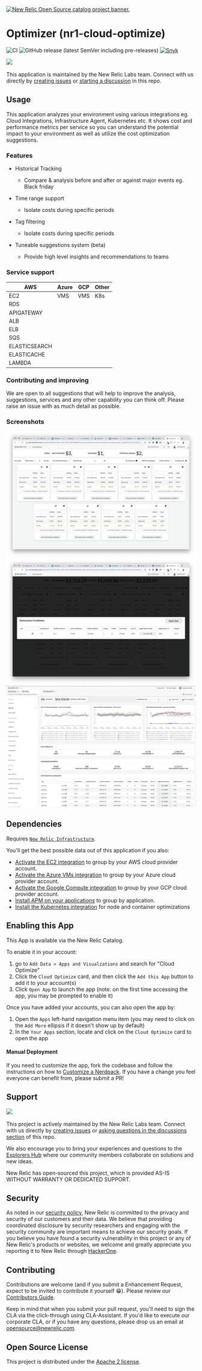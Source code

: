 <a href="https://opensource.newrelic.com/oss-category/#new-relic-one-catalog-project"><picture><source media="(prefers-color-scheme: dark)" srcset="https://github.com/newrelic/opensource-website/raw/main/src/images/categories/dark/New_Relic_One_Catalog_Project.png"><source media="(prefers-color-scheme: light)" srcset="https://github.com/newrelic/opensource-website/raw/main/src/images/categories/New_Relic_One_Catalog_Project.png"><img alt="New Relic Open Source catalog project banner." src="https://github.com/newrelic/opensource-website/raw/main/src/images/categories/New_Relic_One_Catalog_Project.png"></picture></a>

# Optimizer (nr1-cloud-optimize)

![CI](https://github.com/newrelic/nr1-cloud-optimize/workflows/CI/badge.svg) ![GitHub release (latest SemVer including pre-releases)](https://img.shields.io/github/v/release/newrelic/nr1-cloud-optimize?include_prereleases&sort=semver) [![Snyk](https://snyk.io/test/github/newrelic/nr1-cloud-optimize/badge.svg)](https://snyk.io/test/github/newrelic/nr1-cloud-optimize)

<a href="https://github.com/newrelic?q=nrlabs-viz&amp;type=all&amp;language=&amp;sort="><img src="https://user-images.githubusercontent.com/1786630/214122263-7a5795f6-f4e3-4aa0-b3f5-2f27aff16098.png" height=50 /></a>

This application is maintained by the New Relic Labs team. Connect with us directly by [creating issues](../../issues) or [starting a discussion](../../discussions) in this repo.

## Usage

This application analyzes your environment using various integrations eg. Cloud Integrations, Infrastructure Agent, Kubernetes etc.
It shows cost and performance metrics per service so you can understand the potential impact to your environment as well as utilize the cost optimization suggestions.

### Features
- Historical Tracking
  - Compare & analysis before and after or against major events eg. Black friday

- Time range support
  - Isolate costs during specific periods

- Tag filtering
  - Isolate costs during specific periods

- Tuneable suggestions system (beta)
  - Provide high level insights and recommendations to teams

###  Service support

| AWS              | Azure     | GCP    | Other          | 
| ---------------- | --------- | ------ | -------------  |
| EC2              | VMS       | VMS    | K8s            |
| RDS              |           |        |                |
| APIGATEWAY       |           |        |                |
| ALB
| ELB
| SQS
| ELASTICSEARCH
| ELASTICACHE
| LAMBDA

### Contributing and improving
We are open to all suggestions that will help to improve the analysis, suggestions, services and any other capability you can think off. Please raise an issue with as much detail as possible.

### Screenshots

![Screenshot #1](catalog/screenshots/nr1-cloud-optimize-1.png)
![Screenshot #2](catalog/screenshots/nr1-cloud-optimize-2.png)
![Screenshot #3](catalog/screenshots/nr1-cloud-optimize-3.png)

## Dependencies

Requires [`New Relic Infrastructure`](https://newrelic.com/platform/infrastructure).

You'll get the best possible data out of this application if you also:

- [Activate the EC2 integration](https://docs.newrelic.com/docs/integrations/amazon-integrations/get-started/connect-aws-infrastructure) to group by your AWS cloud provider account.
- [Activate the Azure VMs integration](https://docs.newrelic.com/docs/integrations/microsoft-azure-integrations/azure-integrations-list/azure-vms-monitoring-integration) to group by your Azure cloud provider account.
- [Activate the Google Compute integration](https://docs.newrelic.com/docs/integrations/google-cloud-platform-integrations/gcp-integrations-list/google-compute-engine-monitoring-integration) to group by your GCP cloud provider account.
- [Install APM on your applications](https://docs.newrelic.com/docs/agents/manage-apm-agents/installation/install-agent#apm-install) to group by application.
- [Install the Kubernetes integration](https://docs.newrelic.com/docs/kubernetes-pixie/kubernetes-integration/installation/kubernetes-integration-install-configure/) for node and container optimizations


## Enabling this App

This App is available via the New Relic Catalog. 

To enable it in your account: 
1. go to `Add Data > Apps and Visualzations` and search for "Cloud Optimize"
2. Click the `Cloud Optimize` card, and then click the `Add this App` button to add it to your account(s)
3. Click `Open App` to launch the app (note: on the first time accessing the app, you may be prompted to enable it)

Once you have added your accounts, you can also open the app by:
1. Open the `Apps` left-hand navigation menu item (you may need to click on the `Add More` ellipsis if it doesn't show up by default)
2. In the `Your Apps` section, locate and click on the `Cloud Optimize` card to open the app 

#### Manual Deployment
If you need to customize the app, fork the codebase and follow the instructions on how to [Customize a Nerdpack](https://developer.newrelic.com/build-apps/customize-nerdpack). If you have a change you feel everyone can benefit from, please submit a PR!

## Support

<a href="https://github.com/newrelic?q=nrlabs-viz&amp;type=all&amp;language=&amp;sort="><img src="https://user-images.githubusercontent.com/1786630/214122263-7a5795f6-f4e3-4aa0-b3f5-2f27aff16098.png" height=50 /></a>

This project is actively maintained by the New Relic Labs team. Connect with us directly by [creating issues](../../issues) or [asking questions in the discussions section](../../discussions) of this repo.

We also encourage you to bring your experiences and questions to the [Explorers Hub](https://discuss.newrelic.com) where our community members collaborate on solutions and new ideas.

New Relic has open-sourced this project, which is provided AS-IS WITHOUT WARRANTY OR DEDICATED SUPPORT.

## Security

As noted in our [security policy](https://github.com/newrelic/nr1-cloud-optimize/security/policy), New Relic is committed to the privacy and security of our customers and their data. We believe that providing coordinated disclosure by security researchers and engaging with the security community are important means to achieve our security goals.
If you believe you have found a security vulnerability in this project or any of New Relic's products or websites, we welcome and greatly appreciate you reporting it to New Relic through [HackerOne](https://hackerone.com/newrelic).

## Contributing

Contributions are welcome (and if you submit a Enhancement Request, expect to be invited to contribute it yourself :grin:). Please review our [Contributors Guide](./CONTRIBUTING.md).

Keep in mind that when you submit your pull request, you'll need to sign the CLA via the click-through using CLA-Assistant. If you'd like to execute our corporate CLA, or if you have any questions, please drop us an email at opensource@newrelic.com.

## Open Source License

This project is distributed under the [Apache 2 license](blob/main/LICENSE).
